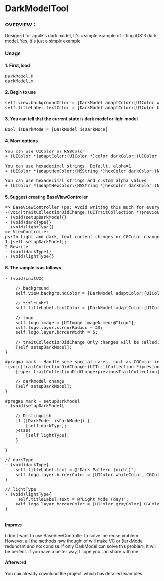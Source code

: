 # DarkModelTool

### OVERVIEW：
Designed for apple's dark model, It's a simple example of fitting iOS13 dark model. Yes, it's just a simple example

### Usage
#### 1. First, load 
<pre>
DarkModel.h 
darkModel.m
</pre>
#### 2. Begin to use
<pre>
self.view.backgroundColor = [DarkModel adaptColor:[UIColor whiteColor] darkColor:[UIColor blackColor]];
self.titleLabel.textColor = [DarkModel adaptColor:[UIColor blackColor] darkColor:[UIColor whiteColor]];
</pre>
#### 3. You can tell that the current state is dark model or light model
<pre>
Bool isDarkMode = [DarkModel isDarkMode]
</pre>
#### 4. More options
<pre>
You can use UIColor or RGBColor
+ (UIColor *)adaptColor:(UIColor *)color darkColor:(UIColor *)darkColor;

You can use hexadecimal strings. Default, alpha=1
+ (UIColor *)adaptHexColor:(NSString *)hexColor darkColor:(NSString *)hexDarkColor;

You can use hexadecimal strings and custom alpha values
+ (UIColor *)adaptHexColor:(NSString *)hexColor darkColor:(NSString *)hexDarkColor alpha:(CGFloat)alpha;
</pre>
#### 5. Suggest creating BaseViewController 
<pre>
=> BaseViewController (ps: Avoid writing this much for every VC)
-(void)traitCollectionDidChange:(UITraitCollection *)previousTraitCollection{}
- (void)setupDarkModel{}
- (void)darkType{}
- (void)lightType{}
=> ViewController 
ps:In light and dark, text content changes or CGColor changes and other special cases, will be used
1.[self setupDarkModel];
2.Rewrite
- (void)darkType{}
- (void)lightType{}
</pre>
#### 6. The sample is as follows
<pre>
- (void)initUI{

    // background
    self.view.backgroundColor = [DarkModel adaptColor:[UIColor whiteColor] darkColor:[UIColor blackColor]];
  
    // titleLabel
    self.titleLabel.textColor = [DarkModel adaptColor:[UIColor blackColor] darkColor:[UIColor whiteColor]];
    
    // logo
    self.logo.image = [UIImage imageNamed:@"logo"];
    self.logo.layer.cornerRadius = 20;
    self.logo.layer.borderWidth = 5;
    
    // traitCollectionDidChange Only changes will be called, so for special requirements, it should be preset
    [self setupDarkModel];
}

#pragma mark - Handle some special cases, such as CGColor in layer, special, text changes caused by light and dark scenes, etc
-(void)traitCollectionDidChange:(UITraitCollection *)previousTraitCollection{
    [super traitCollectionDidChange:previousTraitCollection];
    
    // darkmodel change
    [self setupDarkModel];
}

#pragma mark - setupDarkModel
- (void)setupDarkModel{

    // Distinguish
    if ([DarkModel isDarkMode]) {
        [self darkType];
    }else{
        [self lightType];
    }
    
}

// darkType
- (void)darkType{
    self.titleLabel.text = @"Dark Pattern (night)";
    self.logo.layer.borderColor = [UIColor whiteColor].CGColor;
}

// lightType
- (void)lightType{
     self.titleLabel.text = @"Light Mode (day)";
    self.logo.layer.borderColor = [UIColor grayColor].CGColor;
}

</pre>
#### Improve
I don't want to use BaseViewController to solve the reuse problem. However, all the methods now thought of will make VC or DarkModel redundant and not concise. if only DarkModel can solve this problem, it will be perfect. if you have a better way, I hope you can share with me.
#### Afterword
You can already download the project, which has detailed examples. 

